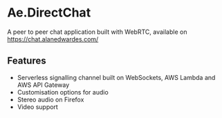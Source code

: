 # Ae.DirectChat
A peer to peer chat application built with WebRTC, available on https://chat.alanedwardes.com/

## Features
* Serverless signalling channel built on WebSockets, AWS Lambda and AWS API Gateway
* Customisation options for audio
* Stereo audio on Firefox
* Video support

